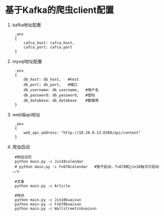 # 基于Kafka的爬虫client配置
1. kafka地址配置

        .env
        {
            cafca_host: cafca_host,
            cafca_port: cafca_port
        }

2. mysql地址配置

        .env
        {
            db_host: db_host,   #host
            db_port: db_port,   #端口
            db_username: db_username,   #用户名
            db_password: db_password,   #密码
            db_database: db_database    #数据库
        }

3. web端api地址

        .env
        {
            web_api_address: "http://10.20.0.13:8360/api/content"
        }

4. 爬虫启动

        #财经日历
        python main.py -c Jin10calendar
        # python main.py -c Fx678calendar   #暂不启动，fx678和jin10每次只启动一个

        #文章
        python main.py -c Article

        #快讯
        python main.py -c Jin10kuaixun
        python main.py -c Fx678kuaixun
        python main.py -c Wallstreetcnkuaixun
